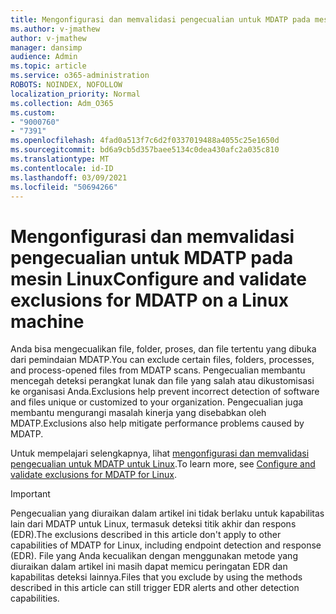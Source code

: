 ```yaml
---
title: Mengonfigurasi dan memvalidasi pengecualian untuk MDATP pada mesin Linux
ms.author: v-jmathew
author: v-jmathew
manager: dansimp
audience: Admin
ms.topic: article
ms.service: o365-administration
ROBOTS: NOINDEX, NOFOLLOW
localization_priority: Normal
ms.collection: Adm_O365
ms.custom:
- "9000760"
- "7391"
ms.openlocfilehash: 4fad0a513f7c6d2f0337019488a4055c25e1650d
ms.sourcegitcommit: bd6a9cb5d357baee5134c0dea430afc2a035c810
ms.translationtype: MT
ms.contentlocale: id-ID
ms.lasthandoff: 03/09/2021
ms.locfileid: "50694266"
---
```

# <a name="configure-and-validate-exclusions-for-mdatp-on-a-linux-machine"></a><span data-ttu-id="44707-102">Mengonfigurasi dan memvalidasi pengecualian untuk MDATP pada mesin Linux</span><span class="sxs-lookup"><span data-stu-id="44707-102">Configure and validate exclusions for MDATP on a Linux machine</span></span>

<span data-ttu-id="44707-103">Anda bisa mengecualikan file, folder, proses, dan file tertentu yang dibuka dari pemindaian MDATP.</span><span class="sxs-lookup"><span data-stu-id="44707-103">You can exclude certain files, folders, processes, and process-opened files from MDATP scans.</span></span> <span data-ttu-id="44707-104">Pengecualian membantu mencegah deteksi perangkat lunak dan file yang salah atau dikustomisasi ke organisasi Anda.</span><span class="sxs-lookup"><span data-stu-id="44707-104">Exclusions help prevent incorrect detection of software and files unique or customized to your organization.</span></span> <span data-ttu-id="44707-105">Pengecualian juga membantu mengurangi masalah kinerja yang disebabkan oleh MDATP.</span><span class="sxs-lookup"><span data-stu-id="44707-105">Exclusions also help mitigate performance problems caused by MDATP.</span></span>

<span data-ttu-id="44707-106">Untuk mempelajari selengkapnya, lihat [mengonfigurasi dan memvalidasi pengecualian untuk MDATP untuk Linux](https://go.microsoft.com/fwlink/?linkid=2144517).</span><span class="sxs-lookup"><span data-stu-id="44707-106">To learn more, see [Configure and validate exclusions for MDATP for Linux](https://go.microsoft.com/fwlink/?linkid=2144517).</span></span>

> [!IMPORTANT]
> <span data-ttu-id="44707-107">Pengecualian yang diuraikan dalam artikel ini tidak berlaku untuk kapabilitas lain dari MDATP untuk Linux, termasuk deteksi titik akhir dan respons (EDR).</span><span class="sxs-lookup"><span data-stu-id="44707-107">The exclusions described in this article don't apply to other capabilities of MDATP for Linux, including endpoint detection and response (EDR).</span></span> <span data-ttu-id="44707-108">File yang Anda kecualikan dengan menggunakan metode yang diuraikan dalam artikel ini masih dapat memicu peringatan EDR dan kapabilitas deteksi lainnya.</span><span class="sxs-lookup"><span data-stu-id="44707-108">Files that you exclude by using the methods described in this article can still trigger EDR alerts and other detection capabilities.</span></span>
